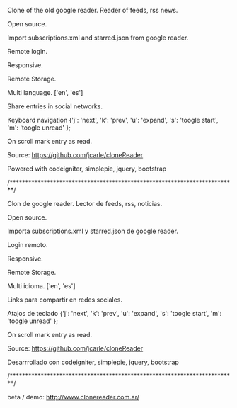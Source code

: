 Clone of the old google reader. Reader of feeds, rss news.

Open source.

Import subscriptions.xml and starred.json from google reader.

Remote login.

Responsive.

Remote Storage.

Multi language. ['en', 'es']

Share entries in social networks.

Keyboard navigation {'j': 'next', 'k': 'prev', 'u': 'expand', 's': 'toogle start', 'm': 'toogle unread' };

On scroll mark entry as read.

Source: https://github.com/jcarle/cloneReader

Powered with codeigniter, simplepie, jquery, bootstrap 


/*************************************************************************/

Clon de google reader. Lector de feeds, rss, noticias.

Open source.

Importa subscriptions.xml y starred.json de google reader.

Login remoto.

Responsive.

Remote Storage.

Multi idioma. ['en', 'es']

Links para compartir en redes sociales.

Atajos de teclado  {'j': 'next', 'k': 'prev', 'u': 'expand', 's': 'toogle start', 'm': 'toogle unread' };

On scroll mark entry as read.

Source: https://github.com/jcarle/cloneReader


Desarrrollado con codeigniter, simplepie, jquery, bootstrap

/*************************************************************************/

beta / demo: http://www.clonereader.com.ar/
